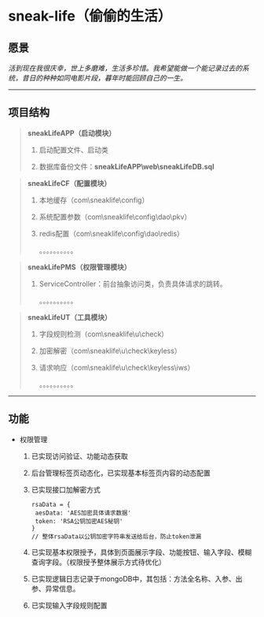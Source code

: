 # sneak-life（偷偷的生活）

## 愿景

*活到现在我很庆幸，世上多磨难，生活多珍惜。我希望能做一个能记录过去的系统，昔日的种种如同电影片段，暮年时能回顾自己的一生。*

---

## 项目结构

> **sneakLifeAPP（启动模块）**
> 
> 1. 启动配置文件、启动类
> 
> 2. 数据库备份文件：**sneakLifeAPP\web\sneakLifeDB.sql**

> **sneakLifeCF（配置模块）**
> 
> 1. 本地缓存（com\sneaklife\config）
> 
> 2. 系统配置参数（com\sneaklife\config\dao\pkv）
> 
> 3. redis配置（com\sneaklife\config\dao\redis）
>    
>    。。。。。。。。。。

> **sneakLifePMS（权限管理模块）**
> 
> 1. ServiceController：前台抽象访问类，负责具体请求的跳转。
>    
>    。。。。。。。。。。

> **sneakLifeUT（工具模块）**
> 
> 1. 字段规则检测（com\sneaklife\u\check）
> 
> 2. 加密解密（com\sneaklife\u\check\keyless）
> 
> 3. 请求响应（com\sneaklife\u\check\keyless\iws）
>    
>    。。。。。。。。。。

---

## 功能

- 权限管理
  
  1. 已实现访问验证、功能动态获取
  
  2. 后台管理标签页动态化，已实现基本标签页内容的动态配置
  
  3. 已实现接口加解密方式 
     
     ```
     rsaData = {
      aesData: 'AES加密具体请求数据'
      token: 'RSA公钥加密AES秘钥'
     }
     // 整体rsaData以公钥加密字符串发送给后台，防止token泄漏
     ```
  
  4. 已实现基本权限授予，具体到页面展示字段、功能按钮、输入字段、模糊查询字段。（权限授予整体展示方式待优化）
  
  5. 已实现逻辑日志记录于mongoDB中，其包括：方法全名称、入参、出参、异常信息。
  
  6. 已实现输入字段规则配置
